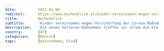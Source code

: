 ```yaml
---
date:          2021-01-08
redirect:      https://www.wochenblick.at/kinder-vereinsamen-wegen-verschaerfung-der-corona-massnahmen/
title:         Wochenblick
subtitle:      'Kinder vereinsamen wegen Verschärfung der Corona-Maßnahmen'
description:   'Die neuen härteren Maßnahmen treffen vor allem die Kleinsten sehr hart. Eltern und Experten laufen Sturm gegen die geplanten Einschränkungen.'
country:       [AT]
categories:    [Mensch]
tags:          [massnahmen, kind]
---
```

